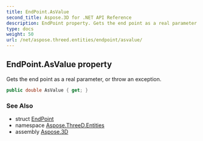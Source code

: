 ```yaml
---
title: EndPoint.AsValue
second_title: Aspose.3D for .NET API Reference
description: EndPoint property. Gets the end point as a real parameter or throw an exception
type: docs
weight: 50
url: /net/aspose.threed.entities/endpoint/asvalue/
---
```

## EndPoint.AsValue property

Gets the end point as a real parameter, or throw an exception.

```csharp
public double AsValue { get; }
```

### See Also

* struct [EndPoint](../)
* namespace [Aspose.ThreeD.Entities](../../endpoint/)
* assembly [Aspose.3D](../../../)



